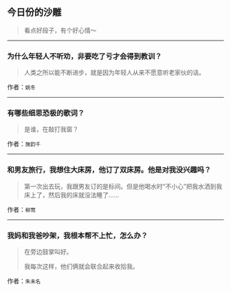 ## 今日份的沙雕

> 看点好段子，有个好心情～


 
---

### 为什么年轻人不听劝，非要吃了亏才会得到教训？

> 人类之所以能不断进步，就是因为年轻人从来不愿意听老家伙的话。


作者：`姚冬`

---

### 有哪些细思恐极的歌词？

> 是谁，在敲打我窗？


作者：`施韵千`

---

### 和男友旅行，我想住大床房，他订了双床房。他是对我没兴趣吗？

> 第一次出去玩，我跟男友订的是标间。但是他喝水时“不小心”把我水洒到我床上了，然后我的床就没法睡了……


作者：`柳莺`

---

### 我妈和我爸吵架，我根本帮不上忙，怎么办？

> 在旁边鼓掌叫好。
> 
> 我每次这样，他们俩就会联合起来收拾我。


作者：`朱未名`